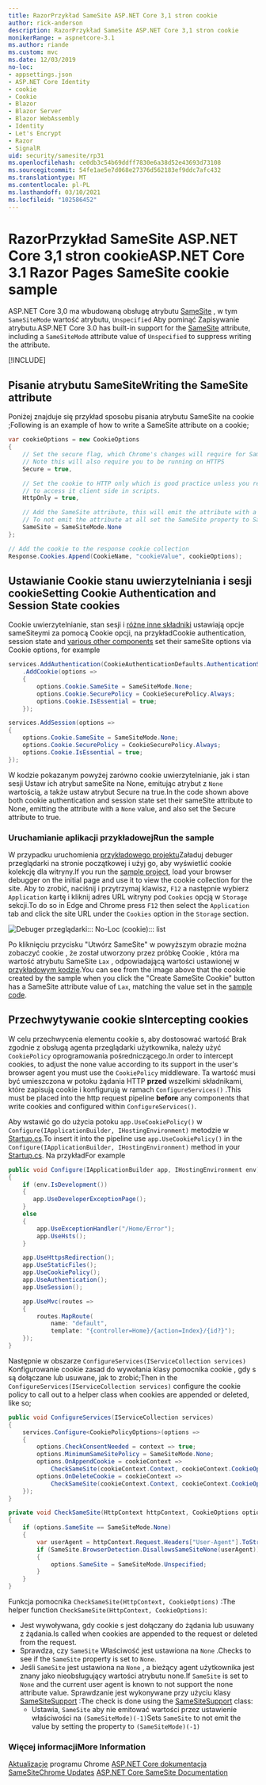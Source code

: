 ```yaml
---
title: RazorPrzykład SameSite ASP.NET Core 3,1 stron cookie
author: rick-anderson
description: RazorPrzykład SameSite ASP.NET Core 3,1 stron cookie
monikerRange: = aspnetcore-3.1
ms.author: riande
ms.custom: mvc
ms.date: 12/03/2019
no-loc:
- appsettings.json
- ASP.NET Core Identity
- cookie
- Cookie
- Blazor
- Blazor Server
- Blazor WebAssembly
- Identity
- Let's Encrypt
- Razor
- SignalR
uid: security/samesite/rp31
ms.openlocfilehash: ce0db3c54b69ddff7830e6a38d52e43693d73108
ms.sourcegitcommit: 54fe1ae5e7d068e27376d562183ef9ddc7afc432
ms.translationtype: MT
ms.contentlocale: pl-PL
ms.lasthandoff: 03/10/2021
ms.locfileid: "102586452"
---
```

# <a name="aspnet-core-31-razor-pages-samesite-cookie-sample"></a><span data-ttu-id="d2f8d-103">RazorPrzykład SameSite ASP.NET Core 3,1 stron cookie</span><span class="sxs-lookup"><span data-stu-id="d2f8d-103">ASP.NET Core 3.1 Razor Pages SameSite cookie sample</span></span>

<span data-ttu-id="d2f8d-104">ASP.NET Core 3,0 ma wbudowaną obsługę atrybutu [SameSite](https://www.owasp.org/index.php/SameSite) , w tym `SameSiteMode` wartość atrybutu, `Unspecified` Aby pominąć Zapisywanie atrybutu.</span><span class="sxs-lookup"><span data-stu-id="d2f8d-104">ASP.NET Core 3.0 has built-in support for the [SameSite](https://www.owasp.org/index.php/SameSite) attribute, including a `SameSiteMode` attribute value of `Unspecified` to suppress writing the attribute.</span></span>

[!INCLUDE[](~/includes/SameSiteIdentity.md)]

## <a name="writing-the-samesite-attribute"></a><a name="sampleCode"></a><span data-ttu-id="d2f8d-105">Pisanie atrybutu SameSite</span><span class="sxs-lookup"><span data-stu-id="d2f8d-105">Writing the SameSite attribute</span></span>

<span data-ttu-id="d2f8d-106">Poniżej znajduje się przykład sposobu pisania atrybutu SameSite na cookie ;</span><span class="sxs-lookup"><span data-stu-id="d2f8d-106">Following is an example of how to write a SameSite attribute on a cookie;</span></span>

```csharp
var cookieOptions = new CookieOptions
{
    // Set the secure flag, which Chrome's changes will require for SameSite none.
    // Note this will also require you to be running on HTTPS
    Secure = true,

    // Set the cookie to HTTP only which is good practice unless you really do need
    // to access it client side in scripts.
    HttpOnly = true,

    // Add the SameSite attribute, this will emit the attribute with a value of none.
    // To not emit the attribute at all set the SameSite property to SameSiteMode.Unspecified.
    SameSite = SameSiteMode.None
};

// Add the cookie to the response cookie collection
Response.Cookies.Append(CookieName, "cookieValue", cookieOptions);
```

## <a name="setting-cookie-authentication-and-session-state-cookies"></a><span data-ttu-id="d2f8d-107">Ustawianie Cookie stanu uwierzytelniania i sesji cookie</span><span class="sxs-lookup"><span data-stu-id="d2f8d-107">Setting Cookie Authentication and Session State cookies</span></span>

<span data-ttu-id="d2f8d-108">Cookie uwierzytelnianie, stan sesji i [różne inne składniki](../samesite.md?view=aspnetcore-3.0) ustawiają opcje sameSiteymi za pomocą Cookie opcji, na przykład</span><span class="sxs-lookup"><span data-stu-id="d2f8d-108">Cookie authentication, session state and [various other components](../samesite.md?view=aspnetcore-3.0) set their sameSite options via Cookie options, for example</span></span>

```csharp
services.AddAuthentication(CookieAuthenticationDefaults.AuthenticationScheme)
    .AddCookie(options =>
    {
        options.Cookie.SameSite = SameSiteMode.None;
        options.Cookie.SecurePolicy = CookieSecurePolicy.Always;
        options.Cookie.IsEssential = true;
    });

services.AddSession(options =>
{
    options.Cookie.SameSite = SameSiteMode.None;
    options.Cookie.SecurePolicy = CookieSecurePolicy.Always;
    options.Cookie.IsEssential = true;
});
```

<span data-ttu-id="d2f8d-109">W kodzie pokazanym powyżej zarówno cookie uwierzytelnianie, jak i stan sesji Ustaw ich atrybut sameSite na None, emitując atrybut z `None` wartością, a także ustaw atrybut Secure na true.</span><span class="sxs-lookup"><span data-stu-id="d2f8d-109">In the code shown above both cookie authentication and session state set their sameSite attribute to None, emitting the attribute with a `None` value, and also set the Secure attribute to true.</span></span>

### <a name="run-the-sample"></a><span data-ttu-id="d2f8d-110">Uruchamianie aplikacji przykładowej</span><span class="sxs-lookup"><span data-stu-id="d2f8d-110">Run the sample</span></span>

<span data-ttu-id="d2f8d-111">W przypadku uruchomienia [przykładowego projektu](https://github.com/blowdart/AspNetSameSiteSamples/tree/master/AspNetCore31RazorPages)Załaduj debuger przeglądarki na stronie początkowej i użyj go, aby wyświetlić cookie kolekcję dla witryny.</span><span class="sxs-lookup"><span data-stu-id="d2f8d-111">If you run the [sample project](https://github.com/blowdart/AspNetSameSiteSamples/tree/master/AspNetCore31RazorPages), load your browser debugger on the initial page and use it to view the cookie collection for the site.</span></span> <span data-ttu-id="d2f8d-112">Aby to zrobić, naciśnij i przytrzymaj klawisz, `F12` a następnie wybierz `Application` kartę i kliknij adres URL witryny pod `Cookies` opcją w `Storage` sekcji.</span><span class="sxs-lookup"><span data-stu-id="d2f8d-112">To do so in Edge and Chrome press `F12` then select the `Application` tab and click the site URL under the `Cookies` option in the `Storage` section.</span></span>

![Debuger przeglądarki::: No-Loc (cookie)::: list](BrowserDebugger.png)

<span data-ttu-id="d2f8d-114">Po kliknięciu przycisku "Utwórz SameSite" w powyższym obrazie można zobaczyć cookie , że został utworzony przez próbkę Cookie , która ma wartość atrybutu SameSite `Lax` , odpowiadającą wartości ustawionej w [przykładowym kodzie](#sampleCode).</span><span class="sxs-lookup"><span data-stu-id="d2f8d-114">You can see from the image above that the cookie created by the sample when you click the "Create SameSite Cookie" button has a SameSite attribute value of `Lax`, matching the value set in the [sample code](#sampleCode).</span></span>

## <a name="intercepting-cookies"></a><a name="interception"></a><span data-ttu-id="d2f8d-115">Przechwytywanie cookie s</span><span class="sxs-lookup"><span data-stu-id="d2f8d-115">Intercepting cookies</span></span>

<span data-ttu-id="d2f8d-116">W celu przechwycenia elementu cookie s, aby dostosować wartość Brak zgodnie z obsługą agenta przeglądarki użytkownika, należy użyć `CookiePolicy` oprogramowania pośredniczącego.</span><span class="sxs-lookup"><span data-stu-id="d2f8d-116">In order to intercept cookies, to adjust the none value according to its support in the user's browser agent you must use the `CookiePolicy` middleware.</span></span> <span data-ttu-id="d2f8d-117">Ta wartość musi być umieszczona w potoku żądania HTTP **przed** wszelkimi składnikami, które zapisują cookie i konfigurują w ramach `ConfigureServices()` .</span><span class="sxs-lookup"><span data-stu-id="d2f8d-117">This must be placed into the http request pipeline **before** any components that write cookies and configured within `ConfigureServices()`.</span></span>

<span data-ttu-id="d2f8d-118">Aby wstawić go do użycia potoku `app.UseCookiePolicy()` w `Configure(IApplicationBuilder, IHostingEnvironment)` metodzie w [Startup.cs](https://github.com/blowdart/AspNetSameSiteSamples/blob/master/AspNetCore21MVC/Startup.cs).</span><span class="sxs-lookup"><span data-stu-id="d2f8d-118">To insert it into the pipeline use `app.UseCookiePolicy()` in the `Configure(IApplicationBuilder, IHostingEnvironment)` method in your [Startup.cs](https://github.com/blowdart/AspNetSameSiteSamples/blob/master/AspNetCore21MVC/Startup.cs).</span></span> <span data-ttu-id="d2f8d-119">Na przykład</span><span class="sxs-lookup"><span data-stu-id="d2f8d-119">For example</span></span>

```csharp
public void Configure(IApplicationBuilder app, IHostingEnvironment env)
{
    if (env.IsDevelopment())
    {
       app.UseDeveloperExceptionPage();
    }
    else
    {
        app.UseExceptionHandler("/Home/Error");
        app.UseHsts();
    }

    app.UseHttpsRedirection();
    app.UseStaticFiles();
    app.UseCookiePolicy();
    app.UseAuthentication();
    app.UseSession();

    app.UseMvc(routes =>
    {
        routes.MapRoute(
            name: "default",
            template: "{controller=Home}/{action=Index}/{id?}");
    });
}
```

<span data-ttu-id="d2f8d-120">Następnie w obszarze `ConfigureServices(IServiceCollection services)` Konfigurowanie cookie zasad do wywołania klasy pomocnika cookie , gdy s są dołączane lub usuwane, jak to zrobić;</span><span class="sxs-lookup"><span data-stu-id="d2f8d-120">Then in the `ConfigureServices(IServiceCollection services)` configure the cookie policy to call out to a helper class when cookies are appended or deleted, like so;</span></span>

```csharp
public void ConfigureServices(IServiceCollection services)
{
    services.Configure<CookiePolicyOptions>(options =>
    {
        options.CheckConsentNeeded = context => true;
        options.MinimumSameSitePolicy = SameSiteMode.None;
        options.OnAppendCookie = cookieContext =>
            CheckSameSite(cookieContext.Context, cookieContext.CookieOptions);
        options.OnDeleteCookie = cookieContext =>
            CheckSameSite(cookieContext.Context, cookieContext.CookieOptions);
    });
}

private void CheckSameSite(HttpContext httpContext, CookieOptions options)
{
    if (options.SameSite == SameSiteMode.None)
    {
        var userAgent = httpContext.Request.Headers["User-Agent"].ToString();
        if (SameSite.BrowserDetection.DisallowsSameSiteNone(userAgent))
        {
            options.SameSite = SameSiteMode.Unspecified;
        }
    }
}
```

<span data-ttu-id="d2f8d-121">Funkcja pomocnika `CheckSameSite(HttpContext, CookieOptions)` :</span><span class="sxs-lookup"><span data-stu-id="d2f8d-121">The helper function `CheckSameSite(HttpContext, CookieOptions)`:</span></span>

* <span data-ttu-id="d2f8d-122">Jest wywoływana, gdy cookie s jest dołączany do żądania lub usuwany z żądania.</span><span class="sxs-lookup"><span data-stu-id="d2f8d-122">Is called when cookies are appended to the request or deleted from the request.</span></span>
* <span data-ttu-id="d2f8d-123">Sprawdza, czy `SameSite` Właściwość jest ustawiona na `None` .</span><span class="sxs-lookup"><span data-stu-id="d2f8d-123">Checks to see if the `SameSite` property is set to `None`.</span></span>
* <span data-ttu-id="d2f8d-124">Jeśli `SameSite` jest ustawiona na `None` , a bieżący agent użytkownika jest znany jako nieobsługujący wartości atrybutu none.</span><span class="sxs-lookup"><span data-stu-id="d2f8d-124">If `SameSite` is set to `None` and the current user agent is known to not support the none attribute value.</span></span> <span data-ttu-id="d2f8d-125">Sprawdzanie jest wykonywane przy użyciu klasy [SameSiteSupport](https://github.com/dotnet/AspNetCore.Docs/blob/main/aspnetcore/security/samesite/snippets/SameSiteSupport.cs) :</span><span class="sxs-lookup"><span data-stu-id="d2f8d-125">The check is done using the [SameSiteSupport](https://github.com/dotnet/AspNetCore.Docs/blob/main/aspnetcore/security/samesite/snippets/SameSiteSupport.cs) class:</span></span>
  * <span data-ttu-id="d2f8d-126">Ustawia, `SameSite` aby nie emitować wartości przez ustawienie właściwości na `(SameSiteMode)(-1)`</span><span class="sxs-lookup"><span data-stu-id="d2f8d-126">Sets `SameSite` to not emit the value by setting the property to `(SameSiteMode)(-1)`</span></span>

### <a name="more-information"></a><span data-ttu-id="d2f8d-127">Więcej informacji</span><span class="sxs-lookup"><span data-stu-id="d2f8d-127">More Information</span></span>
 
<span data-ttu-id="d2f8d-128">[Aktualizacje](https://www.chromium.org/updates/same-site) 
 programu Chrome [ASP.NET Core dokumentacja SameSite](xref:security/samesite)</span><span class="sxs-lookup"><span data-stu-id="d2f8d-128">[Chrome Updates](https://www.chromium.org/updates/same-site)
[ASP.NET Core SameSite Documentation](xref:security/samesite)</span></span>
